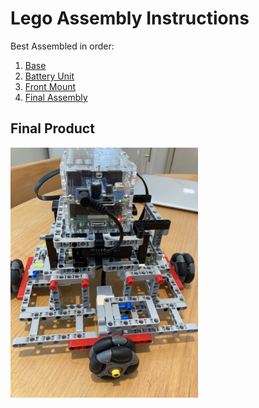 # Lego Assembly Instructions

Best Assembled in order:

1. [Base](./base.md)
2. [Battery Unit](../../terry/lego_assembly/battery_unit.md)
3. [Front Mount](../../terry/lego_assembly/front_mount.md)
4. [Final Assembly](./final_assembly.md)

## Final Product

<img src=../images/final_assembly/step_13.jpg width=300>

